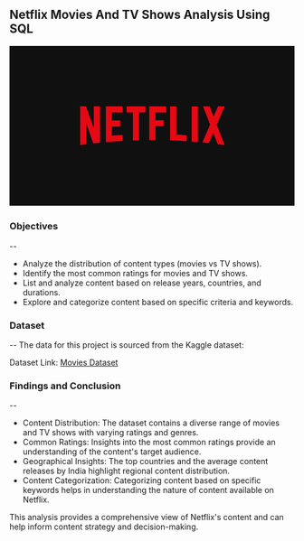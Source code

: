 ## Netflix Movies And TV Shows Analysis Using SQL

![](https://github.com/Shaikh-areeb/Netflix_Analysis-SQL/blob/main/Netflix%20logo.jpg)

### Objectives
--
- Analyze the distribution of content types (movies vs TV shows).
- Identify the most common ratings for movies and TV shows.
- List and analyze content based on release years, countries, and durations.
- Explore and categorize content based on specific criteria and keywords.

### Dataset
-- 
The data for this project is sourced from the Kaggle dataset:

Dataset Link: [Movies Dataset](https://www.kaggle.com/datasets/shivamb/netflix-shows?resource=download)

### Findings and Conclusion
-- 

- Content Distribution: The dataset contains a diverse range of movies and TV shows with varying ratings and genres.
- Common Ratings: Insights into the most common ratings provide an understanding of the content's target audience.
- Geographical Insights: The top countries and the average content releases by India highlight regional content distribution.
- Content Categorization: Categorizing content based on specific keywords helps in understanding the nature of content available on Netflix.

This analysis provides a comprehensive view of Netflix's content and can help inform content strategy and decision-making.
